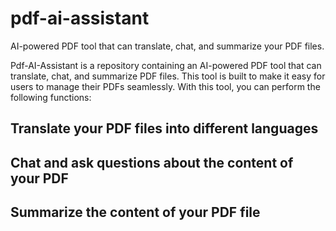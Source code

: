 # pdf-ai-assistant
AI-powered PDF tool that can translate, chat, and summarize your PDF files.

Pdf-AI-Assistant is a repository containing an AI-powered PDF tool that can translate, chat, and summarize PDF files. This tool is built to make it easy for users to manage their PDFs seamlessly. With this tool, you can perform the following functions:

## Translate your PDF files into different languages
## Chat and ask questions about the content of your PDF
##  Summarize the content of your PDF file

